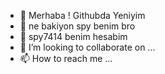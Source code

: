 - 👋 Merhaba ! Githubda Yeniyim 
- 👀 ne bakiyon spy benim bro
- 🌱 spy7414 benim hesabim
- 💞️ I’m looking to collaborate on ...
- 📫 How to reach me ...

<!---
spyy8888/spyy8888 is a ✨ special ✨ repository because its `README.md` (this file) appears on your GitHub profile.
You can click the Preview link to take a look at your changes.
--->
